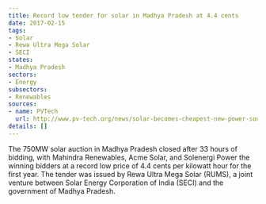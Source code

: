 ```yaml
---
title: Record low tender for solar in Madhya Pradesh at 4.4 cents
date: 2017-02-15
tags:
- Solar
- Rewa Ultra Mega Solar
- SECI
states:
- Madhya Pradesh
sectors:
- Energy
subsectors:
- Renewables
sources:
- name: PVTech
  url: http://www.pv-tech.org/news/solar-becomes-cheapest-new-power-source-in-india-as-auction-winners-reveale
details: []
---
```


The 750MW solar auction in Madhya Pradesh closed after 33 hours of bidding, with Mahindra Renewables, Acme Solar, and Solenergi Power the winning bidders at a record low price of 4.4 cents per kilowatt hour for the first year. The tender was issued by Rewa Ultra Mega Solar (RUMS), a joint venture between Solar Energy Corporation of India (SECI) and the government of Madhya Pradesh.
